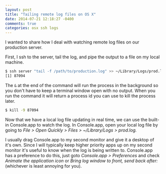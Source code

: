 ```yaml
---
layout: post
title: "Tailing remote log files on OS X"
date: 2014-07-21 12:18:27 -0400
comments: true
categories: osx ssh logs
---
```


I wanted to share how I deal with watching remote log files on our production server.

First, I ssh to the server, tail the log, and pipe the output to a file on my local machine.

``` bash
$ ssh server "tail -f /path/to/production.log" >> ~/Library/Logs/prod.log &
[1] 87094
```

The ```&``` at the end of the command will run the process in the background so you don't have to keep a terminal
window open with no output. When you run the command it will return a process id you can use to kill the process
later.

``` bash
$ kill -9 87094
```

Now that we have a local log file updating in real time, we can use the built-in Console.app to watch the log.
In Console.app, open your local log file by going to _File > Open Quickly > Files > ~/Library/Logs > prod.log._

I usually drag Console.app to my second monitor and give it a desktop of it's own. Since I will typically keep
higher priority apps up on my second monitor it's useful to know when the log is being written to. Console.app
has a preference to do this, just goto _Console.app > Preferences_ and check _Animate the application icon_ or
_Bring log window to front, send back after:_ (whichever is least annoying for you).


